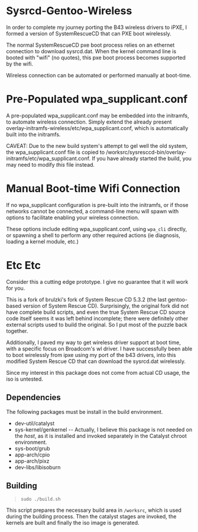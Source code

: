 Sysrcd-Gentoo-Wireless
======================

In order to complete my journey porting the B43 wireless drivers to iPXE,
I formed a version of SystemRescueCD that can PXE boot wirelessly.

The normal SystemRescueCD pxe boot process relies on an ethernet connection to
download sysrcd.dat. When the kernel command line is booted with "wifi"
(no quotes), this pxe boot process becomes supported by the wifi. 

Wireless connection can be automated or performed manually at boot-time.

Pre-Populated wpa_supplicant.conf
=================================

A pre-populated wpa_supplicant.conf may be embedded into the initramfs,
to automate wireless connection. Simply extend the already present
overlay-initramfs-wireless/etc/wpa_supplicant.conf, which is automatically
built into the initramfs.

CAVEAT: Due to the new build system's attempt
to gel well the old system, the wpa_supplicant.conf file is copied to
/worksrc/sysresccd-bin/overlay-initramfs/etc/wpa_supplicant.conf. If you
have already started the build, you may need to modify *this* file
instead.

Manual Boot-time Wifi Connection
================================

If no wpa_supplicant configuration is pre-built into the initramfs,
or if those networks cannot be connected, a command-line menu will spawn
with options to facilitate enabling your wireless connection.

These options include editing wpa_supplicant.conf, using `wpa_cli`
directly, or spawning a shell to perform any other required actions (ie
diagnosis, loading a kernel module, etc.)

Etc Etc
=======

Consider this a cutting edge prototype. I give no guarantee that it will
work for you.

This is a fork of brulzki's fork of System Rescue CD 5.3.2 (the last
gentoo-based version of System Rescue CD). Surprisingly, the original fork
did not have complete build scripts, and even the true System Rescue CD source code
itself seems it was left behind incomplete; there were definitely other
external scripts used to build the original. So I put most of the puzzle back together.

Additionally, I paved my way to get wireless driver support at boot time,
with a specific focus on Broadcom's wl driver. I have successfully been
able to boot wirelessly from ipxe using my port of the b43 drivers,
into this modified System Rescue CD that can download the sysrcd.dat
wirelessly.

Since my interest in this package does not come from actual CD usage, the
iso is untested.


Dependencies
------------

The following packages must be install in the build environment.

- dev-util/catalyst
- sys-kernel/genkernel -- Actually, I believe this package is not needed
	on the *host*, as it is installed and invoked separately in the Catalyst chroot environment.
- sys-boot/grub
- app-arch/cpio
- app-arch/pixz
- dev-libs/libisoburn

Building
--------

> `sudo ./build.sh`

This script prepares the necessary build area in `/worksrc`, which is used during the building process. Then the catalyst stages are invoked, the kernels are built and finally the iso image is generated.
